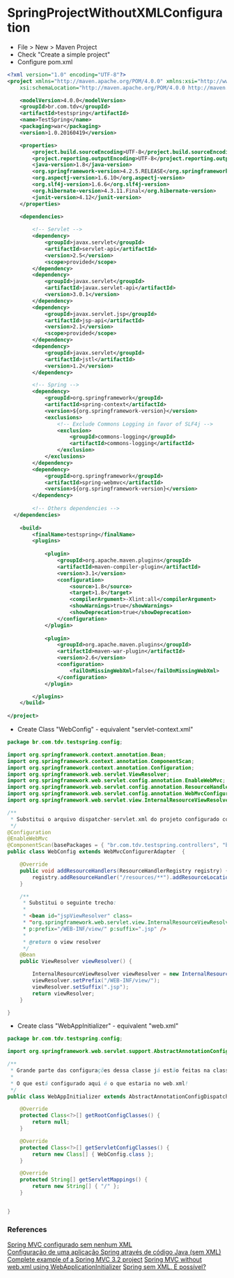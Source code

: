 # SpringProjectWithoutXMLConfiguration

* File > New > Maven Project
* Check "Create a simple project"
* Configure pom.xml   
```xml
<?xml version="1.0" encoding="UTF-8"?>
<project xmlns="http://maven.apache.org/POM/4.0.0" xmlns:xsi="http://www.w3.org/2001/XMLSchema-instance"
	xsi:schemaLocation="http://maven.apache.org/POM/4.0.0 http://maven.apache.org/maven-v4_0_0.xsd">

	<modelVersion>4.0.0</modelVersion>
	<groupId>br.com.tdv</groupId>
	<artifactId>testspring</artifactId>
	<name>TestSpring</name>
	<packaging>war</packaging>
	<version>1.0.20160419</version>

	<properties>
		<project.build.sourceEncoding>UTF-8</project.build.sourceEncoding>
		<project.reporting.outputEncoding>UTF-8</project.reporting.outputEncoding>
		<java-version>1.8</java-version>
		<org.springframework-version>4.2.5.RELEASE</org.springframework-version>
		<org.aspectj-version>1.6.10</org.aspectj-version>
		<org.slf4j-version>1.6.6</org.slf4j-version>
		<org.hibernate-version>4.3.11.Final</org.hibernate-version>
		<junit-version>4.12</junit-version>
	</properties>

	<dependencies>
	
		<!-- Servlet -->
		<dependency>
			<groupId>javax.servlet</groupId>
			<artifactId>servlet-api</artifactId>
			<version>2.5</version>
			<scope>provided</scope>
		</dependency>
		<dependency>
			<groupId>javax.servlet</groupId>
			<artifactId>javax.servlet-api</artifactId>
			<version>3.0.1</version>
		</dependency>
		<dependency>
			<groupId>javax.servlet.jsp</groupId>
			<artifactId>jsp-api</artifactId>
			<version>2.1</version>
			<scope>provided</scope>
		</dependency>
		<dependency>
			<groupId>javax.servlet</groupId>
			<artifactId>jstl</artifactId>
			<version>1.2</version>
		</dependency>

		<!-- Spring -->
		<dependency>
			<groupId>org.springframework</groupId>
			<artifactId>spring-context</artifactId>
			<version>${org.springframework-version}</version>
			<exclusions>
				<!-- Exclude Commons Logging in favor of SLF4j -->
				<exclusion>
					<groupId>commons-logging</groupId>
					<artifactId>commons-logging</artifactId>
				</exclusion>
			</exclusions>
		</dependency>
		<dependency>
			<groupId>org.springframework</groupId>
			<artifactId>spring-webmvc</artifactId>
			<version>${org.springframework-version}</version>
		</dependency>		
		
		<!-- Others dependencies -->
  </dependencies>		
  
	<build>
		<finalName>testspring</finalName>
		<plugins>
		
			<plugin>
				<groupId>org.apache.maven.plugins</groupId>
				<artifactId>maven-compiler-plugin</artifactId>
				<version>3.1</version>
				<configuration>
					<source>1.8</source>
					<target>1.8</target>
					<compilerArgument>-Xlint:all</compilerArgument>
					<showWarnings>true</showWarnings>
					<showDeprecation>true</showDeprecation>
				</configuration>
			</plugin>
			
			<plugin>
				<groupId>org.apache.maven.plugins</groupId>
				<artifactId>maven-war-plugin</artifactId>
				<version>2.6</version>
				<configuration>
					<failOnMissingWebXml>false</failOnMissingWebXml>
				</configuration>
			</plugin>

		</plugins>
	</build>
	
</project>
```      

* Create Class "WebConfig" - equivalent "servlet-context.xml"     
```java   
package br.com.tdv.testspring.config;

import org.springframework.context.annotation.Bean;
import org.springframework.context.annotation.ComponentScan;
import org.springframework.context.annotation.Configuration;
import org.springframework.web.servlet.ViewResolver;
import org.springframework.web.servlet.config.annotation.EnableWebMvc;
import org.springframework.web.servlet.config.annotation.ResourceHandlerRegistry;
import org.springframework.web.servlet.config.annotation.WebMvcConfigurerAdapter;
import org.springframework.web.servlet.view.InternalResourceViewResolver;

/**
 * Substitui o arquivo dispatcher-servlet.xml do projeto configurado com XMLs!
 */
@Configuration
@EnableWebMvc
@ComponentScan(basePackages = { "br.com.tdv.testspring.controllers", "br.com.tdv.testspring.repositories" })
public class WebConfig extends WebMvcConfigurerAdapter  {

	@Override
	public void addResourceHandlers(ResourceHandlerRegistry registry) {
		registry.addResourceHandler("/resources/**").addResourceLocations("/resources/");
	}

	/**
	 * Substitui o seguinte trecho:
	 * 
	 * <bean id="jspViewResolver" class=
	 * "org.springframework.web.servlet.view.InternalResourceViewResolver"
	 * p:prefix="/WEB-INF/view/" p:suffix=".jsp" />
	 * 
	 * @return o view resolver
	 */
	@Bean
	public ViewResolver viewResolver() {

		InternalResourceViewResolver viewResolver = new InternalResourceViewResolver();
		viewResolver.setPrefix("/WEB-INF/view/");
		viewResolver.setSuffix(".jsp");
		return viewResolver;
	}

}
```   

* Create class "WebAppInitializer" - equivalent "web.xml"   
```java    
package br.com.tdv.testspring.config;

import org.springframework.web.servlet.support.AbstractAnnotationConfigDispatcherServletInitializer;

/**
 * Grande parte das configurações dessa classe já estão feitas na classe abstrata que extendemos!
 * 
 * O que está configurado aqui é o que estaria no web.xml!
 */
public class WebAppInitializer extends AbstractAnnotationConfigDispatcherServletInitializer  {

	@Override
	protected Class<?>[] getRootConfigClasses() {
		return null;
	}

	@Override
	protected Class<?>[] getServletConfigClasses() {
		return new Class[] { WebConfig.class };
	}

	@Override
	protected String[] getServletMappings() {
		return new String[] { "/" };
	}


}
```   

### References   

[Spring MVC configurado sem nenhum XML][0]   
[Configuração de uma aplicação Spring através de código Java (sem XML)][1]   
[Complete example of a Spring MVC 3.2 project][2]
[Spring MVC without web.xml using WebApplicationInitializer][3]
[Spring sem XML. É possível?][4]


[0]: http://www.sitedoph.com.br/spring-mvc-configurado-sem-nenhum-xml/
[1]: http://www.klebermota.eti.br/2014/04/22/configuracao-de-uma-aplicacao-spring-atraves-de-codigo-java-sem-xml/
[2]: https://geowarin.wordpress.com/2013/01/23/complete-example-of-a-spring-mvc-3-2-project/
[3]: http://kielczewski.eu/2013/11/spring-mvc-without-web-xml-using-webapplicationinitializer/
[4]: http://blog.caelum.com.br/spring-sem-xml/



